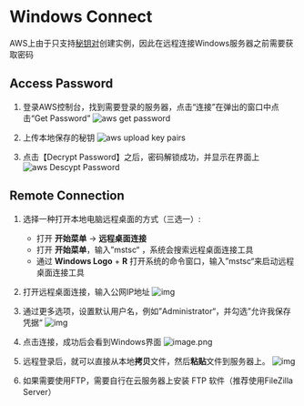 # Windows Connect

AWS上由于只支持[秘钥对](/zh/server-create.md)创建实例，因此在远程连接Windows服务器之前需要获取密码

## Access Password

1. 登录AWS控制台，找到需要登录的服务器，点击“连接”在弹出的窗口中点击“Get Password”
   ![aws get password](http://libs.websoft9.com/Websoft9/DocsPicture/en/aws/aws-winconnect-websoft9.png)

2. 上传本地保存的秘钥
   ![aws upload key pairs](http://libs.websoft9.com/Websoft9/DocsPicture/en/aws/aws-winconnectpw-websoft9.png)

3. 点击【Decrypt Password】之后，密码解锁成功，并显示在界面上
   ![aws Descypt Password](http://libs.websoft9.com/Websoft9/DocsPicture/en/aws/aws-winconnectgpw-websoft9.png)

## Remote Connection

1. 选择一种打开本地电脑远程桌面的方式（三选一）: 

   - 打开 **开始菜单** -> **远程桌面连接**
   - 打开 **开始菜单**，输入”mstsc“ ，系统会搜索远程桌面连接工具
   - 通过 **Windows Logo** + **R** 打开系统的命令窗口，输入”mstsc“来启动远程桌面连接工具

2. 打开远程桌面连接，输入公网IP地址
   ![img](http://libs.websoft9.com/Websoft9/DocsPicture/en/aws/windows-remote.png)

3. 通过更多选项，设置默认用户名，例如”Administrator“，并勾选”允许我保存凭据“
   ![img](http://libs.websoft9.com/Websoft9/DocsPicture/en/aws/windows-remote-login.png)

4. 点击连接，成功后会看到Windows界面
   ![image.png](http://libs.websoft9.com/Websoft9/DocsPicture/en/aws/azure-windows2019desktop-websoft9.png)

5. 远程登录后，就可以直接从本地**拷贝**文件，然后**粘贴**文件到服务器上。
   ![img](https://libs.websoft9.com/Websoft9/DocsPicture/en/azure/azure-copyfilewin-websoft9.png)

6. 如果需要使用FTP，需要自行在云服务器上安装 FTP 软件（推荐使用FileZilla Server）